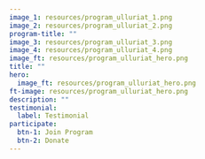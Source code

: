 ```yaml
---
image_1: resources/program_ulluriat_1.png
image_2: resources/program_ulluriat_2.png
program-title: ""
image_3: resources/program_ulluriat_3.png
image_4: resources/program_ulluriat_4.png
image_ft: resources/program_ulluriat_hero.png
title: ""
hero:
  image_ft: resources/program_ulluriat_hero.png
ft-image: resources/program_ulluriat_hero.png
description: ""
testimonial:
  label: Testimonial
participate:
  btn-1: Join Program
  btn-2: Donate
---
```

